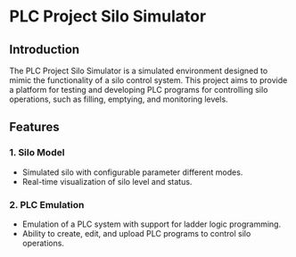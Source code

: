 # PLC Project Silo Simulator

## Introduction

The PLC Project Silo Simulator is a simulated environment designed to mimic the functionality of a silo control system. This project aims to provide a platform for testing and developing PLC programs for controlling silo operations, such as filling, emptying, and monitoring levels.

## Features

### 1. Silo Model

- Simulated silo with configurable parameter different modes.
- Real-time visualization of silo level and status.

### 2. PLC Emulation

- Emulation of a PLC system with support for ladder logic programming.
- Ability to create, edit, and upload PLC programs to control silo operations.




